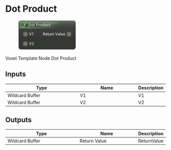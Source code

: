# Dot Product

<div align="left" data-full-width="false">

<figure><img src="Dot_Product.png" alt=""><figcaption></figcaption></figure>

</div>

Voxel Template Node Dot Product

## Inputs

<table>
<thead><tr><th width="250">Type</th><th width="200">Name</th><th>Description</th></tr></thead>
<tbody>
<tr><td>Wildcard Buffer</td><td>V1</td><td>V1</td></tr>
<tr><td>Wildcard Buffer</td><td>V2</td><td>V2</td></tr>
</tbody>
</table>

## Outputs

<table>
<thead><tr><th width="250">Type</th><th width="200">Name</th><th>Description</th></tr></thead>
<tbody>
<tr><td>Wildcard Buffer</td><td>Return Value</td><td>ReturnValue</td></tr>
</tbody>
</table>